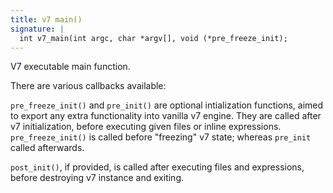 ```yaml
---
title: v7 main()
signature: |
  int v7_main(int argc, char *argv[], void (*pre_freeze_init);
---
```


V7 executable main function.

There are various callbacks available:

`pre_freeze_init()` and `pre_init()` are optional intialization functions,
aimed to export any extra functionality into vanilla v7 engine. They are
called after v7 initialization, before executing given files or inline
expressions. `pre_freeze_init()` is called before "freezing" v7 state;
whereas `pre_init` called afterwards.

`post_init()`, if provided, is called after executing files and expressions,
before destroying v7 instance and exiting. 

